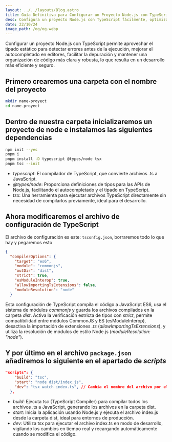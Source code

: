 ```yaml
---
layout: ../../layouts/Blog.astro
title: Guía Definitiva para Configurar un Proyecto Node.js con TypeScript
desc: Configura un proyecto Node.js con TypeScript fácilmente, optimizando tu desarrollo con tipado fuerte y autocompletado mejorado.
date: 22/10/24
image_path: /og/og.webp
---
```


Configurar un proyecto Node.js con TypeScript permite aprovechar el tipado estático
para detectar errores antes de la ejecución, mejorar el autocompletado en editores,
facilitar la depuración y mantener una organización de código más clara y robusta,
lo que resulta en un desarrollo más eficiente y seguro.

## Primero crearemos una carpeta con el nombre del proyecto
```bash
mkdir name-proyect
cd name-proyect
```

## Dentro de nuestra carpeta inicializaremos un proyecto de node e instalamos las siguientes dependencias

```bash
npm init --yes
pnpm i
pnpm install -D typescript @types/node tsx
pnpm tsc --init
```
- *typescript*: El compilador de TypeScript, que convierte archivos .ts a JavaScript.
- *@types/node*: Proporciona definiciones de tipos para las APIs de Node.js, facilitando el autocompletado y el tipado en TypeScript.
- *tsx*: Una herramienta para ejecutar archivos TypeScript directamente sin necesidad de compilarlos previamente, ideal para el desarrollo.

## Ahora modificaremos el archivo de configuración de TypeScript
El archivo de configuración es este: `tsconfig.json`, borraremos todo lo que hay y pegaremos esto
```json
{
  "compilerOptions": {
    "target": "es6",
    "module": "commonjs",
    "outDir": "dist",
    "strict": true,
    "esModuleInterop": true,
    "allowImportingTsExtensions": false,
    "moduleResolution": "node"
  }
```
Esta configuración de TypeScript compila el código a JavaScript ES6, usa el sistema de módulos *commonjs* y
guarda los archivos compilados en la carpeta *dist*. Activa la verificación estricta de tipos con *strict*,
permite compatibilidad entre módulos CommonJS y ES (esModuleInterop), desactiva la importación de extensiones
*.ts* (*allowImportingTsExtensions*), y utiliza la resolución de módulos de estilo Node.js
(*moduleResolution: "node"*).

## Y por último en el archivo `package.json` añadiremos lo siguiente en el apartado de *scripts*
```json
"scripts": {
    "build": "tsc",
    "start": "node dist/index.js",
    "dev": "tsx watch index.ts", // Cambia el nombre del archivo por el tuyo
  },
```

- *build*: Ejecuta tsc (TypeScript Compiler) para compilar todos los archivos .ts a JavaScript, generando los archivos en la carpeta dist.
- *start*: Inicia la aplicación usando Node.js y ejecuta el archivo index.js desde la carpeta dist, ideal para entornos de producción.
- *dev*: Utiliza tsx para ejecutar el archivo index.ts en modo de desarrollo, vigilando los cambios en tiempo real y recargando automáticamente cuando se modifica el código.
